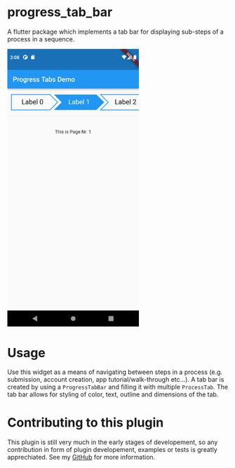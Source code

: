 # progress_tab_bar
A flutter package which implements a tab bar for displaying sub-steps of a process in a sequence.

<img src="https://raw.githubusercontent.com/underwhelmingToaster/progress_tab_bar/master/example/images/example1.png" alt="Example 1" width="300"/>

# Usage

Use this widget as a means of navigating between steps in a process (e.g. submission, account creation, app tutorial/walk-through etc...). 
A tab bar is created by using a `ProgressTabBar` and filling it with multiple `ProcessTab`. The tab bar allows for styling 
of color, text, outline and dimensions of the tab.

# Contributing to this plugin
This plugin is still very much in the early stages of developement, so any contribution in form of
plugin developement, examples or tests is greatly apprechiated. See my [GitHub](https://github.com/underwhelmingToaster/progress_tab_bar) for more information.